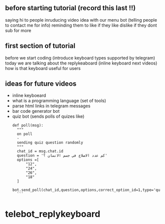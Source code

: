 ## before starting tutorial (record this last !!)

saying hi to people
inruducing video idea with our menu bot (telling people to contact me for info)
reminding them to like if they like dislike if they dont sub for more

## first section of tutorial

before we start coding (introduce keyboard types supported by telegram)
today we are talking about the replykeaboard (inline keyboard next videos)
how is that keyboard useful for users

## ideas for future videos

- inline keyboeard
- what is a programming language (set of tools)
- parse html links in telegram messages
- bar code generator bot
- quiz bot (sends polls of quizes like)
  ````
  def poll(msg):
    """
    on poll
    -
    sending quiz question randomly
    """
    chat_id = msg.chat.id
    question = 'كم عدد الاضلاع في جسم الانسان ؟'
    options =[
        "12",
        "24",
        "26",
        "18"
    ]
    bot.send_poll(chat_id,question,options,correct_option_id=1,type='quiz',open_period=60)
    ```
  ````
# telebot_replykeyboard
